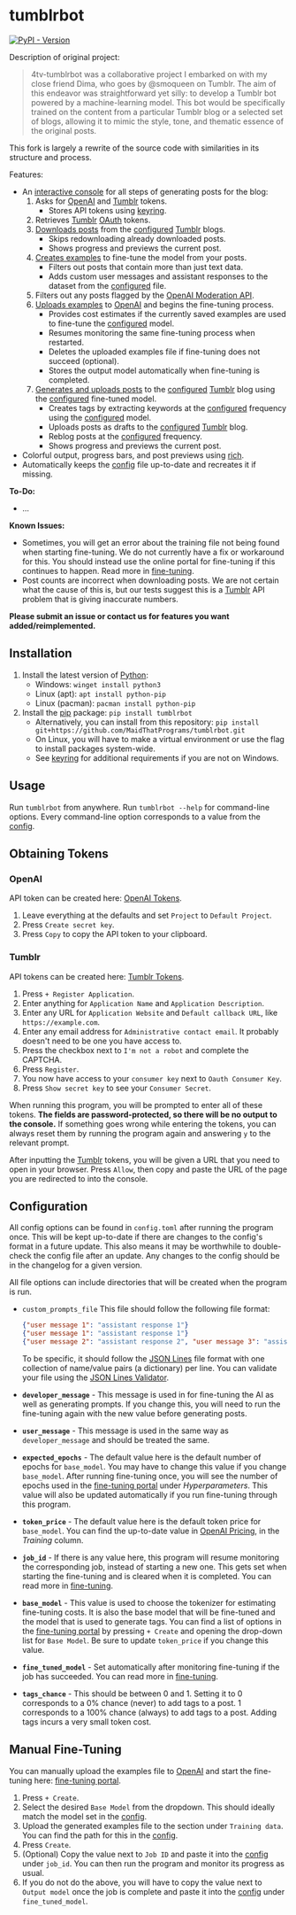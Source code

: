 # tumblrbot

[OAuth]: https://oauth.net/1
[Python]: https://python.org/download

[JSON Lines]: https://jsonlines.org
[JSON Lines Validator]: https://jsonlines.org/validator

[pip]: https://pypi.org
[keyring]: https://pypi.org/project/keyring
[Rich]: https://pypi.org/project/rich

[OpenAI]: https://pypi.org/project/openai
[OpenAI Pricing]: https://platform.openai.com/docs/pricing#fine-tuning
[OpenAI Tokens]: https://platform.openai.com/settings/organization/api-keys
[OpenAI Moderation API]: https://platform.openai.com/docs/guides/moderation
[Fine-Tuning Portal]: https://platform.openai.com/finetune

[Tumblr]: https://tumblr.com
[Tumblr Tokens]: https://tumblr.com/oauth/apps

[Download]: src/tumblrbot/flow/download.py
[Examples]: src/tumblrbot/flow/examples.py
[Fine-Tune]: src/tumblrbot/flow/fine_tune.py
[Generate]: src/tumblrbot/flow/generate.py
[Main]: src/tumblrbot/__main__.py

[Config]: #configuration
[Fine-Tuning]: #manual-fine-tuning
[![PyPI - Version](https://img.shields.io/pypi/v/tumblrbot)](https://python.org/pypi/tumblrbot)

Description of original project:
> 4tv-tumblrbot was a collaborative project I embarked on with my close friend Dima, who goes by @smoqueen on Tumblr. The aim of this endeavor was straightforward yet silly: to develop a Tumblr bot powered by a machine-learning model. This bot would be specifically trained on the content from a particular Tumblr blog or a selected set of blogs, allowing it to mimic the style, tone, and thematic essence of the original posts.

This fork is largely a rewrite of the source code with similarities in its structure and process.

Features:

- An [interactive console][Main] for all steps of generating posts for the blog:
   1. Asks for [OpenAI] and [Tumblr] tokens.
      - Stores API tokens using [keyring].
   1. Retrieves [Tumblr] [OAuth] tokens.
   1. [Downloads posts][Download] from the [configured][config] [Tumblr] blogs.
      - Skips redownloading already downloaded posts.
      - Shows progress and previews the current post.
   1. [Creates examples][Examples] to fine-tune the model from your posts.
      - Filters out posts that contain more than just text data.
      - Adds custom user messages and assistant responses to the dataset from the [configured][config] file.
   1. Filters out any posts flagged by the [OpenAI Moderation API].
   1. [Uploads examples][Fine-Tune] to [OpenAI] and begins the fine-tuning process.
      - Provides cost estimates if the currently saved examples are used to fine-tune the [configured][config] model.
      - Resumes monitoring the same fine-tuning process when restarted.
      - Deletes the uploaded examples file if fine-tuning does not succeed (optional).
      - Stores the output model automatically when fine-tuning is completed.
   1. [Generates and uploads posts][Generate] to the [configured][config] [Tumblr] blog using the [configured][config] fine-tuned model.
      - Creates tags by extracting keywords at the [configured][config] frequency using the [configured][config] model.
      - Uploads posts as drafts to the [configured][config] [Tumblr] blog.
      - Reblog posts at the [configured][config] frequency.
      - Shows progress and previews the current post.
- Colorful output, progress bars, and post previews using [rich].
- Automatically keeps the [config] file up-to-date and recreates it if missing.

**To-Do:**

- ...

**Known Issues:**

- Sometimes, you will get an error about the training file not being found when starting fine-tuning. We do not currently have a fix or workaround for this. You should instead use the online portal for fine-tuning if this continues to happen. Read more in [fine-tuning].
- Post counts are incorrect when downloading posts. We are not certain what the cause of this is, but our tests suggest this is a [Tumblr] API problem that is giving inaccurate numbers.

**Please submit an issue or contact us for features you want added/reimplemented.**

## Installation

1. Install the latest version of [Python]:
   - Windows: `winget install python3`
   - Linux (apt): `apt install python-pip`
   - Linux (pacman): `pacman install python-pip`
1. Install the [pip] package: `pip install tumblrbot`
   - Alternatively, you can install from this repository: `pip install git+https://github.com/MaidThatPrograms/tumblrbot.git`
   - On Linux, you will have to make a virtual environment or use the flag to install packages system-wide.
   - See [keyring] for additional requirements if you are not on Windows.

## Usage

Run `tumblrbot` from anywhere. Run `tumblrbot --help` for command-line options. Every command-line option corresponds to a value from the [config].

## Obtaining Tokens

### OpenAI

API token can be created here: [OpenAI Tokens].

   1. Leave everything at the defaults and set `Project` to `Default Project`.
   1. Press `Create secret key`.
   1. Press `Copy` to copy the API token to your clipboard.

### Tumblr

API tokens can be created here: [Tumblr Tokens].

   1. Press `+ Register Application`.
   1. Enter anything for `Application Name` and `Application Description`.
   1. Enter any URL for `Application Website` and `Default callback URL`, like `https://example.com`.
   1. Enter any email address for `Administrative contact email`. It probably doesn't need to be one you have access to.
   1. Press the checkbox next to `I'm not a robot` and complete the CAPTCHA.
   1. Press `Register`.
   1. You now have access to your `consumer key` next to `Oauth Consumer Key`.
   1. Press `Show secret key` to see your `Consumer Secret`.

When running this program, you will be prompted to enter all of these tokens. **The fields are password-protected, so there will be no output to the console.** If something goes wrong while entering the tokens, you can always reset them by running the program again and answering `y` to the relevant prompt.

After inputting the [Tumblr] tokens, you will be given a URL that you need to open in your browser. Press `Allow`, then copy and paste the URL of the page you are redirected to into the console.

## Configuration

All config options can be found in `config.toml` after running the program once. This will be kept up-to-date if there are changes to the config's format in a future update. This also means it may be worthwhile to double-check the config file after an update. Any changes to the config should be in the changelog for a given version.

All file options can include directories that will be created when the program is run.

- `custom_prompts_file` This file should follow the following file format:

   ```json
   {"user message 1": "assistant response 1"}
   {"user message 1": "assistant response 1"}
   {"user message 2": "assistant response 2", "user message 3": "assistant response 3"}
   ```

   To be specific, it should follow the [JSON Lines] file format with one collection of name/value pairs (a dictionary) per line. You can validate your file using the [JSON Lines Validator].

- **`developer_message`** - This message is used in for fine-tuning the AI as well as generating prompts. If you change this, you will need to run the fine-tuning again with the new value before generating posts.
- **`user_message`** - This message is used in the same way as `developer_message` and should be treated the same.
- **`expected_epochs`** - The default value here is the default number of epochs for `base_model`. You may have to change this value if you change `base_model`. After running fine-tuning once, you will see the number of epochs used in the [fine-tuning portal] under *Hyperparameters*. This value will also be updated automatically if you run fine-tuning through this program.
- **`token_price`** - The default value here is the default token price for `base_model`. You can find the up-to-date value in [OpenAI Pricing], in the *Training* column.
- **`job_id`** - If there is any value here, this program will resume monitoring the corresponding job, instead of starting a new one. This gets set when starting the fine-tuning and is cleared when it is completed. You can read more in [fine-tuning].
- **`base_model`** - This value is used to choose the tokenizer for estimating fine-tuning costs. It is also the base model that will be fine-tuned and the model that is used to generate tags. You can find a list of options in the [fine-tuning portal] by pressing `+ Create` and opening the drop-down list for `Base Model`. Be sure to update `token_price` if you change this value.
- **`fine_tuned_model`** - Set automatically after monitoring fine-tuning if the job has succeeded. You can read more in [fine-tuning].
- **`tags_chance`** - This should be between 0 and 1. Setting it to 0 corresponds to a 0% chance (never) to add tags to a post. 1 corresponds to a 100% chance (always) to add tags to a post. Adding tags incurs a very small token cost.

## Manual Fine-Tuning

You can manually upload the examples file to [OpenAI] and start the fine-tuning here: [fine-tuning portal].

1. Press `+ Create`.
1. Select the desired `Base Model` from the dropdown. This should ideally match the model set in the [config].
1. Upload the generated examples file to the section under `Training data`. You can find the path for this in the [config].
1. Press `Create`.
1. (Optional) Copy the value next to `Job ID` and paste it into the [config] under `job_id`. You can then run the program and monitor its progress as usual.
1. If you do not do the above, you will have to copy the value next to `Output model` once the job is complete and paste it into the [config] under `fine_tuned_model`.
